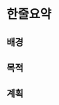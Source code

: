 # 한줄요약

## 배경

<!-- trello card 나 기능이 필요한 배경 -->

## 목적

<!-- 이 이슈를 해결함으로써 변경되는 부분(나아지는 것) -->

## 계획

<!-- 이슈 해결에 대한 계획 -->

<!-- 계획이 끝났다면 대략적인 estimation 을 해주세요. -->
